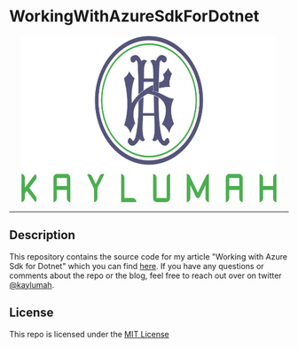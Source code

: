 # WorkingWithAzureSdkForDotnet

<p align="center">
  <img alt="Kaylumah Logo" width="460" height="300" src="logo.svg">
</p>

---

## Description

This repository contains the source code for my article "Working with Azure Sdk for Dotnet" which you can find [here](https://kaylumah.nl/2022/02/21/working-with-azure-sdk-for-dotnet.html).
If you have any questions or comments about the repo or the blog, feel free to reach out over on twitter [@kaylumah](https://twitter.com/kaylumah).

## License

This repo is licensed under the [MIT License](LICENSE)